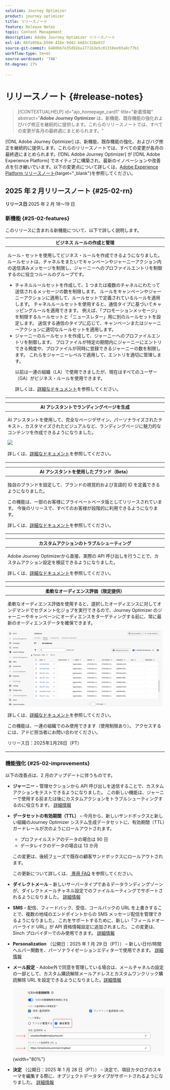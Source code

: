 ```yaml
---
solution: Journey Optimizer
product: journey optimizer
title: リリースノート
feature: Release Notes
topic: Content Management
description: Adobe Journey Optimizer リリースノート
exl-id: 06fa956a-b500-416e-9d42-b683c328e837
source-git-commit: 6480bb7e35d92ba1771b3e5c01310ee93a8c77b1
workflow-type: tm+mt
source-wordcount: '746'
ht-degree: 27%

---
```


# リリースノート {#release-notes}

>[!CONTEXTUALHELP]
>id="ajo_homepage_card1"
>title="新着情報"
>abstract="**Adobe Journey Optimizer** は、新機能、既存機能の強化およびバグ修正を継続的に提供します。これらのリリースノートでは、すべての変更が各月の最終週にまとめられます。"

[!DNL Adobe Journey Optimizer] は、新機能、既存機能の強化、およびバグ修正を継続的に提供します。これらのリリースノートでは、すべての変更が各月の最終週にまとめられます。[!DNL Adobe Journey Optimizer] が [!DNL Adobe Experience Platform] でネイティブに構築され、最新のイノベーションや改善点を引き継いでいます。以下の変更点について詳しくは、[Adobe Experience Platform リリースノート](https://experienceleague.adobe.com/docs/experience-platform/release-notes/latest.html?lang=ja){target="_blank"}を参照してください。


## 2025 年 2 月リリースノート {#25-02-rn}

<!--
**Early release notes below are subject to change without prior notice until the release availability date**. Links, screens and updated documentation are published at the release date.-->

**リリース日**:2025 年 2 月 18～19 日


### 新機能 {#25-02-features}

このリリースに含まれる新機能について、以下で詳しく説明します。

<table>
<thead>
<tr>
<th><strong>ビジネス ルールの作成と管理</strong><br/></th>
</tr>
</thead>
<tbody>
<tr>
<td>
<p>ルール・セットを使用してビジネス・ルールを作成できるようになりました。 ルールセットは、チャネルをまたいでキャンペーンやジャーニーアクション内の送信済みメッセージを制限し、ジャーニーへのプロファイルエントリを制御するのに役立つルールのグループです。<p>
<p><ul><li>チャネルルールセットを作成して、1 つまたは複数のチャネルにわたって送信されるメッセージの数を制限します。 ルールをキャンペーンやジャーニーアクションに適用して、ルールセットで定義されているルールを適用します。 チャネルルールセットを使用すると、通信タイプに基づいてキャッピングルールを適用できます。 例えば、「プロモーションメッセージ」を制限するルールセットと「ニュースレター」用に別のルールセットを設定します。 送信する通信のタイプに応じて、キャンペーンまたはジャーニーアクションに適切なルールセットを適用します。</li>
<li> ジャーニーのルールセットを作成して、ジャーニーへのプロファイルエントリを制御します。 プロファイルが特定の期間内にジャーニーにエントリできる頻度や、プロファイルが同時に登録できるジャーニーの数を制限します。 これらをジャーニーレベルで適用して、エントリを適切に管理します。</li></p>
<p>以前は一連の組織（LA）で使用できましたが、現在はすべてのユーザー（GA）がビジネス・ルールを使用できます。</p>
<p>詳しくは、<a href="../configuration/rule-sets.md">詳細なドキュメント</a>を参照してください。</p>
</td>
</tr>
</tbody>
</table>

<table>
<thead>
<tr>
<th><strong>AI アシスタントでランディングページを生成</strong><br/></th>
</tr>
</thead>
<tbody>
<tr>
<td>
<p>AI アシスタントを使用して、完全なページデザイン、パーソナライズされたテキスト、カスタマイズされたビジュアルなど、ランディングページに魅力的なコンテンツを作成できるようになりました。</p>
<img src="assets/do-not-localize/ai-lp.gif">
<p>詳しくは、<a href="../content-management/generative-lp.md">詳細なドキュメント</a>を参照してください。</p>
</td>
</tr>
</tbody>
</table>


<table>
<thead>
<tr>
<th><strong>AI アシスタントを使用したブランド（Beta）</strong><br/></th>
</tr>
</thead>
<tbody>
<tr>
<td>
<p>独自のブランドを設定して、ブランドの視覚的および言語的 ID を定義できるようになりました。 </p>
<p>この機能は、一部のお客様にプライベートベータ版としてリリースされています。 今後のリリースで、すべてのお客様が段階的に利用できるようになります。</p>
<p>詳しくは、<a href="../content-management/brands.md">詳細なドキュメント</a>を参照してください。</p>
</td>
</tr>
</tbody>
</table>

<table>
<thead>
<tr>
<th><strong>カスタムアクションのトラブルシューティング</strong><br/></th>
</tr>
</thead>
<tbody>
<tr>
<td>
<p>Adobe Journey Optimizerから直接、実際の API 呼び出しを行うことで、カスタムアクション設定を検証できるようになりました。 </p>
<p>詳しくは、<a href="../action/troubleshoot-custom-action.md">詳細なドキュメント</a>を参照してください。</p>
<!--p> This capability is only available for a set of organizations (Limited Availability). To gain access, contact your Adobe representative.</p-->
</td>
</tr>
</tbody>
</table>

<table>
<thead>
<tr>
<th><strong>柔軟なオーディエンス評価（限定提供）</strong><br/></th>
</tr>
</thead>
<tbody>
<tr>
<td>
<p>柔軟なオーディエンス評価を使用すると、選択したオーディエンスに対してオンデマンドでセグメント化ジョブを実行できるので、Journey Optimizer のジャーニーやキャンペーンにオーディエンスをターゲティングする前に、常に最新のオーディエンスデータを確保できます。</p>
<img src="assets/do-not-localize/flexible-audience.gif">
<p>詳しくは、<a href="../audience/creating-a-segment-definition.md#flexible">詳細なドキュメント</a>を参照してください。</p>
<p>この機能は、一連の組織でのみ使用できます（使用制限あり）。 アクセスするには、アドビ担当者にお問い合わせください。</p>
<p>リリース日：2025年1月28日（PT）</p>
</tr>
</tbody>
</table>
</table>


### 機能強化 {#25-02-improvements}

以下の改善点は、2 月のアップデートに伴うものです。

* **ジャーニー** – 管理セクションから API 呼び出しを送信することで、カスタムアクションをテストできるようになりました。 この新しい機能は、ジャーニーで使用する前または後にカスタムアクションをトラブルシューティングするのに役立ちます。 [詳細情報](../action/troubleshoot-custom-action.md)

* **データセットの有効期間（TTL）** – 今月から、新しいサンドボックスと新しい組織のJourney Optimizer システム生成データセットに、有効期間（TTL）ガードレールが次のようにロールアウトされます。

   * プロファイルストアのデータの場合は 90 日
   * データレイクのデータの場合は 13 か月

  この変更は、後続フェーズで既存の顧客サンドボックスにロールアウトされます。

  この更新について詳しくは、[ 専用 FAQ](../data/datasets-ttl.md#frequently-asked-questions) を参照してください。

<!--* **Playbooks** - You can now create and publish your own Use Case Playbooks in Journey Optimizer.-->

* **ダイレクトメール** – 新しいサーバータイプであるデータランディングゾーンが、ダイレクトメールチャネル設定でのファイルルーティングでサポートされるようになりました。 [詳細情報](../direct-mail/direct-mail-configuration.md#file-routing-configuration)

* **SMS** – 配信、フィードバック、受信、コールバックの URL を上書きすることで、複数の地域のエンドポイントからの SMS メッセージ配信を管理できるようになりました。 これをサポートするために、新しい「フィールドオーバーライド URL」が API 資格情報設定に追加されました。 この変更は、Sinch プロバイダーでのみ使用できます。 [詳細情報](../sms/sms-configuration-sinch.md)

* **Personalization** （公開日：2025 年 1 月 29 日（PT）） – 新しい日付/時間ヘルパー関数を、パーソナライゼーションエディターで使用できます。 [詳細情報](../personalization/functions/dates.md)


<!--
* The personalization editor has been enhanced with new capabilities such as Auto-complete, Search, and filtering options. You can also show or hide deprecated attributes.-->


* **メール設定** - Adobe外で同意を管理している場合は、メールチャネルの設定の一部として、カスタム購読解除メールアドレスとカスタムワンクリック購読解除 URL を設定できるようになりました。[詳細情報](../email/list-unsubscribe.md#custom-managed)

  ![](../email/assets/surface-list-unsubscribe-custom.png){width="80%"}

* **決定** （公開日：2025 年 1 月 28 日（PT）） – 決定で、項目カタログのスキーマを編集する際に、オブジェクトデータタイプがサポートされるようになりました。 [詳細情報](../experience-decisioning/catalogs.md)

